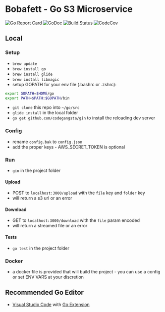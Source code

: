 # Bobafett - Go S3 Microservice

[![Go Report Card](https://goreportcard.com/badge/github.com/bevanhunt/bobafett)](https://goreportcard.com/report/github.com/bevanhunt/bobafett)
[![GoDoc](https://godoc.org/github.com/bevanhunt/bobafett?status.svg)](https://godoc.org/github.com/bevanhunt/bobafett)
[![Build Status](https://img.shields.io/travis/bevanhunt/bobafett/master.svg)](https://travis-ci.org/bevanhunt/bobafett)
[![CodeCov](https://img.shields.io/codecov/c/github/bevanhunt/bobafett/master.svg)](https://codecov.io/gh/bevanhunt/bobafett/branch/master)

## Local

### Setup
- ` brew update `
- ` brew install go `
- ` brew install glide `
- ` brew install libmagic `
-  setup GOPATH for your env file (.bashrc or .zshrc):
```bash
export GOPATH=$HOME/go
export PATH=$PATH:$GOPATH/bin
```
- ` git clone ` this repo into ` ~/go/src `
- ` glide install ` in the local folder
- ` go get github.com/codegangsta/gin ` to install the reloading dev server

### Config
- rename `config.bak` to `config.json`
- add the proper keys - AWS_SECRET_TOKEN is optional

### Run
- `gin` in the project folder

#### Upload
- POST to `localhost:3000/upload` with the `file` key and `folder` key
- will return a s3 url or an error

#### Download
- GET to `localhost:3000/download` with the `file` param encoded
- will return a streamed file or an error

#### Tests
- `go test` in the project folder

### Docker
- a docker file is provided that will build the project - you can use a config or set ENV VARS at your discretion

## Recommended Go Editor
- [Visual Studio Code](https://code.visualstudio.com/) with [Go Extension](https://github.com/Microsoft/vscode-go)
